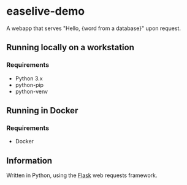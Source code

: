 # easelive-demo

A webapp that serves "Hello, {word from a database}" upon request.

## Running locally on a workstation

### Requirements
- Python 3.x
- python-pip
- python-venv

## Running in Docker

### Requirements
- Docker

## Information

Written in Python, using the [Flask](https://flask.palletsprojects.com/en/2.2.x/) web requests framework.
